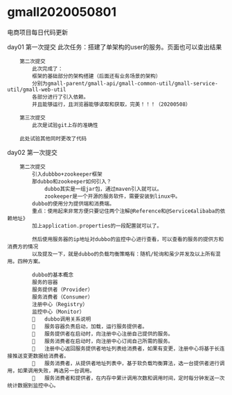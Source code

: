 # gmall2020050801
电商项目每日代码更新

day01 
        第一次提交
            此次任务：搭建了单架构的user的服务。页面也可以查出结果

        第二次提交
            此次完成了：
            框架的基础部分的架构搭建（后面还有业务场景的架构）
            分别为gmall-parent/gmall-api/gmall-common-util/gmall-service-util/gmall-web-util
            各部分进行了引入依赖。
            并且能够运行，且浏览器能够读取和获取，完美！！！（20200508）

        第三次提交
            此次是试验git上存的准确性

        此处试验其他同时更改了代码
        
day02
        第一次提交
        
        第二次提交
            引入dubbbo+zookeeper框架
            那dubbo和zookeeper如何引入？
                dubbo其实是一组jar包，通过maven引入就可以。
                zookeeper是一个开源的服务软件，需要安装到linux中。
            dubbo的使用分为提供端和消费端。
            重点：使用起来非常方便只要记住两个注解@Reference和@Service《alibaba的依赖地址》
            加上application.properties的一段配置就可以了。
            
            然后使用服务器的ip地址对dubbo的监控中心进行查看，可以查看的服务的提供方和消费方的情况
            以及提及一下，就是dubbo的负载均衡策略有：随机/轮询和虽少并发及以上所有混用。四种方案。
            
            dubbo的基本概念
            服务的容器
            服务提供者（Provider）
            服务消费者（Consumer）
            注册中心（Registry）
            监控中心（Monitor）
            	dubbo调用关系说明
            	服务容器负责启动，加载，运行服务提供者。
            	服务提供者在启动时，向注册中心注册自己提供的服务。
            	服务消费者在启动时，向注册中心订阅自己所需的服务。
            	注册中心返回服务提供者地址列表给消费者，如果有变更，注册中心将基于长连接推送变更数据给消费者。
            	服务消费者，从提供者地址列表中，基于软负载均衡算法，选一台提供者进行调用，如果调用失败，再选另一台调用。
            	服务消费者和提供者，在内存中累计调用次数和调用时间，定时每分钟发送一次统计数据到监控中心。





